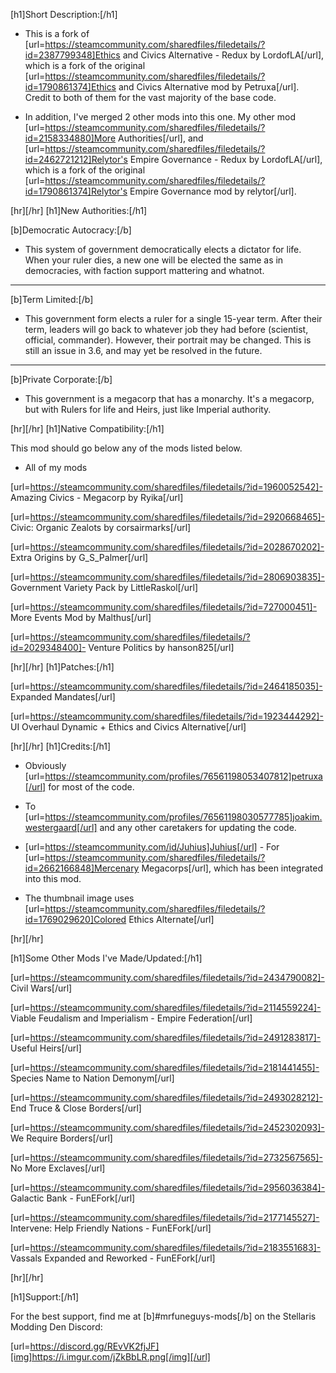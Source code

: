 [h1]Short Description:[/h1]

- This is a fork of [url=https://steamcommunity.com/sharedfiles/filedetails/?id=2387799348]Ethics and Civics Alternative - Redux by LordofLA[/url], which is a fork of the original [url=https://steamcommunity.com/sharedfiles/filedetails/?id=1790861374]Ethics and Civics Alternative mod by Petruxa[/url]. Credit to both of them for the vast majority of the base code.

- In addition, I've merged 2 other mods into this one. My other mod [url=https://steamcommunity.com/sharedfiles/filedetails/?id=2158334880]More Authorities[/url], and [url=https://steamcommunity.com/sharedfiles/filedetails/?id=2462721212]Relytor's Empire Governance - Redux by LordofLA[/url], which is a fork of the original [url=https://steamcommunity.com/sharedfiles/filedetails/?id=1790861374]Relytor's Empire Governance mod by relytor[/url].


[hr][/hr]
[h1]New Authorities:[/h1]

[b]Democratic Autocracy:[/b]

- This system of government democratically elects a dictator for life. When your ruler  dies, a new one will be elected the same as in democracies, with faction support mattering and whatnot.

----

[b]Term Limited:[/b]

- This government form elects a ruler for a single 15-year term. After their term, leaders will go back to whatever job they had before (scientist, official, commander). However, their portrait may be changed. This is still an issue in 3.6, and may yet be resolved in the future.

----

[b]Private Corporate:[/b]

- This government is a megacorp that has a monarchy. It's a megacorp, but with Rulers for life and Heirs, just like Imperial authority.


[hr][/hr]
[h1]Native Compatibility:[/h1]

This mod should go below any of the mods listed below.

- All of my mods

[url=https://steamcommunity.com/sharedfiles/filedetails/?id=1960052542]- Amazing Civics - Megacorp by Ryika[/url]

[url=https://steamcommunity.com/sharedfiles/filedetails/?id=2920668465]- Civic: Organic Zealots by corsairmarks[/url]

[url=https://steamcommunity.com/sharedfiles/filedetails/?id=2028670202]- Extra Origins by G_S_Palmer[/url]

[url=https://steamcommunity.com/sharedfiles/filedetails/?id=2806903835]- Government Variety Pack by LittleRaskol[/url]

[url=https://steamcommunity.com/sharedfiles/filedetails/?id=727000451]- More Events Mod by Malthus[/url]

[url=https://steamcommunity.com/sharedfiles/filedetails/?id=2029348400]- Venture Politics by hanson825[/url]


[hr][/hr]
[h1]Patches:[/h1]

[url=https://steamcommunity.com/sharedfiles/filedetails/?id=2464185035]- Expanded Mandates[/url]

[url=https://steamcommunity.com/sharedfiles/filedetails/?id=1923444292]- UI Overhaul Dynamic + Ethics and Civics Alternative[/url]


[hr][/hr]
[h1]Credits:[/h1]

- Obviously [url=https://steamcommunity.com/profiles/76561198053407812]petruxa[/url] for most of the code.

- To [url=https://steamcommunity.com/profiles/76561198030577785]joakim.westergaard[/url] and any other caretakers for updating the code.

- [url=https://steamcommunity.com/id/Juhius]Juhius[/url] - For [url=https://steamcommunity.com/sharedfiles/filedetails/?id=2662166848]Mercenary Megacorps[/url], which has been integrated into this mod.

- The thumbnail image uses [url=https://steamcommunity.com/sharedfiles/filedetails/?id=1769029620]Colored Ethics Alternate[/url]

[hr][/hr]

[h1]Some Other Mods I've Made/Updated:[/h1]

[url=https://steamcommunity.com/sharedfiles/filedetails/?id=2434790082]- Civil Wars[/url]

[url=https://steamcommunity.com/sharedfiles/filedetails/?id=2114559224]- Viable Feudalism and Imperialism - Empire Federation[/url]

[url=https://steamcommunity.com/sharedfiles/filedetails/?id=2491283817]- Useful Heirs[/url]

[url=https://steamcommunity.com/sharedfiles/filedetails/?id=2181441455]- Species Name to Nation Demonym[/url]

[url=https://steamcommunity.com/sharedfiles/filedetails/?id=2493028212]- End Truce & Close Borders[/url]

[url=https://steamcommunity.com/sharedfiles/filedetails/?id=2452302093]- We Require Borders[/url]

[url=https://steamcommunity.com/sharedfiles/filedetails/?id=2732567565]- No More Exclaves[/url]

[url=https://steamcommunity.com/sharedfiles/filedetails/?id=2956036384]- Galactic Bank - FunEFork[/url]

[url=https://steamcommunity.com/sharedfiles/filedetails/?id=2177145527]- Intervene: Help Friendly Nations - FunEFork[/url]

[url=https://steamcommunity.com/sharedfiles/filedetails/?id=2183551683]- Vassals Expanded and Reworked - FunEFork[/url]



[hr][/hr]

[h1]Support:[/h1]

For the best support, find me at [b]#mrfuneguys-mods[/b] on the Stellaris Modding Den Discord:

[url=https://discord.gg/REvVK2fjJF][img]https://i.imgur.com/jZkBbLR.png[/img][/url]